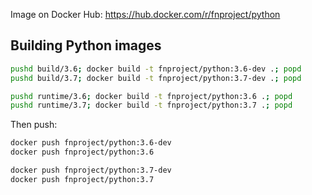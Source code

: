Image on Docker Hub: https://hub.docker.com/r/fnproject/python

## Building Python images

```sh
pushd build/3.6; docker build -t fnproject/python:3.6-dev .; popd
pushd build/3.7; docker build -t fnproject/python:3.7-dev .; popd

pushd runtime/3.6; docker build -t fnproject/python:3.6 .; popd
pushd runtime/3.7; docker build -t fnproject/python:3.7 .; popd
```

Then push:

```sh
docker push fnproject/python:3.6-dev
docker push fnproject/python:3.6

docker push fnproject/python:3.7-dev
docker push fnproject/python:3.7
```
